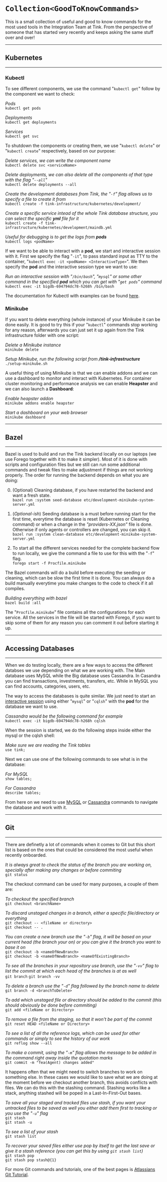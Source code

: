 # `Collection<GoodToKnowCommands>`

This is a small collection of useful and good to know commands for the most used tools in the Integration Team at Tink.
From the perspective of someone that has started very recently and keeps asking the same stuff over and over!

--------------------------------------------------------------

## Kubernetes

--------------------------------------------------------------

### Kubectl

To see different components, we use the command "`kubectl get`" follow by the component we want to check:

*Pods*\
`kubectl get pods`

*Deployments*\
`kubectl get deployments`

*Services*\
`kubectl get svc`

To shutdown the components or creating them, we use "`kubectl delete`" or "`kubectl create`" respectively,
based on our purpose:

*Delete services, we can write the component name*\
`kubectl delete svc <serviceName>`

*Delete deployments, we can also delete all the components of that type with the flag "`--all`"*\
`kubectl delete deployments --all`

*Create the development databases from Tink, the "`-f`" flag allows us to specify a file to create it from*\
`kubectl create -f tink-infrastructure/kubernetes/development/`

*Create a specific service intead of the whole Tink database structure, you can select the specific **yml** file for it*\
`kubectl create -f tink-infrastructure/kubernetes/development/maindb.yml`


*Useful for debugging is to get the logs from **pods***\
`kubectl logs <podName>`

If we want to be able to interact with a **pod**, we start and interactive session with it. First we specify the flag "`-it`", to pass standard input as TTY to the container, "`kubectl exec -it <podName> <InteractiveType>`". We then specify the **pod** and the interactive session type we want to use:

*Run an interactive session with "`/bin/bash`", "`mysql`" or some other command in the specified **pod** which you can get with "`get pods`" command*\
`kubectl exec -it bigdb-694794dc78-h268h /bin/bash`

The documentation for Kubectl with examples can be found [here](https://kubernetes.io/docs/reference/generated/kubectl/kubectl-commands#-strong-getting-started-strong-).

### Minikube

If you want to delete everything (whole instance) of your Minikube it can be done easily. It is good to try this if your "`kubectl`" commands stop working for any reason, afterwards you can just set it up again from the Tink infrastructure folder with one script: 

*Delete a Minikube instance*\
`minikube delete`

*Setup Minikube, run the following script from **/tink-infrastructure***\
`./setup-minikube.sh`

A useful thing of using Minikube is that we can enable addons and we can use a dashboard to monitor and interact with Kubernetes. For container cluster monitoring and performance analysis we can enable **Heapster** and we can also launch a **Dashboard**:

*Enable heapster addon*\
`minikube addons enable heapster`

*Start a dashboard on your web browser*\
`minikube dashboard`

--------------------------------------------------------------

## Bazel

--------------------------------------------------------------

Bazel is used to build and run the Tink backend locally on our laptops (we use Forego together with it to make it simpler). Most of it is done with scripts and configuration files but we still can run some additional commands and tweak files to make adjustment if things are not working properly. The order for running the backend depends on what you are doing:

0. (Optional) Cleaning database, if you have restarted the backend and want a fresh state.\
`bazel run :system seed-database etc/development-minikube-system-server.yml`


1. (*Optional-ish*) Seeding database is a must before running start for the first time, everytime the database is reset (Kubernetes or Cleaning command) or when a change in the *"providers-XX.json"* file is done. Otherwise if only agents or controllers are changed, you can skip it.\
`bazel run :system clean-database etc/development-minikube-system-server.yml` 


2. To start all the different services needed for the complete backend flow to run locally, we give the command a file to use for this with the "`-f`" flag.\
`forego start -f Procfile.minikube`


The Bazel commands will do a build before executing the seeding or cleaning, which can be slow the first time it is done. You can always do a build manually everytime you make changes to the code to check if it all compiles.

*Building everything with bazel*\
`bazel build :all`

The "`Procfile.minikube`" file contains all the configurations for each service. All the services in the file will be started with Forego, if you want to skip some of them for any reason you can comment it out before starting it up.

--------------------------------------------------------------

## Accessing Databases

--------------------------------------------------------------

When we do testing locally, there are a few ways to access the different databses we use depending on what we are working with. The Main database uses MySQL while the Big database uses Cassandra. In Casandra you can find transactions, investments, transfers, etc. While in MySQL you can find accounts, categories, users, etc.

The way to access the databases is quite similar. We just need to start an [interactive session](#Kubectl) using either "`mysql`" or "`cqlsh`" with the **pod** for the database we want to use. 

*Cassandra would be the following command for example*\
`kubectl exec -it bigdb-694794dc78-h268h cqlsh`

When the session is started, we do the following steps inside either the mysql or the cqlsh shell:

*Make sure we are reading the Tink tables*\
`use tink;`

Next we can use one of the following commands to see what is in the database:

*For MySQL*\
`show tables;`

*For Cassandra*\
`describe tables;`

From here on we need to use [MySQL](https://dev.mysql.com/doc/refman/8.0/en/select.html) or [Cassandra](http://cassandra.apache.org/doc/latest/tools/cqlsh.html) commands to navigate the database and work with it.

--------------------------------------------------------------

## Git

--------------------------------------------------------------

There are definetly a lot of commands when it comes to Git but this short list is based on the ones that could be considered the most useful when recently onboarded. 

*It is always great to check the status of the branch you are working on, specially after making any changes or before commiting*\
`git status`

The checkout command can be used for many purposes, a couple of them are:

*To checkout the specified branch*\
`git checkout <branchName>`

*To discard unstaged changes in a branch, either a specific file/directory or everything*\
`git checkout -- <fileName or directory>`\
`git checkout -- .`

*You can create a new branch use the "`-b`" flag, it will be based on your current head (the branch your on) or you can give it the branch you want to base it on*\
`git checkout -b <nameOfNewBranch>`\
`git checkout -b <nameOfNewBranch> <nameOfExistingBranch>`

*To see all the branches in your repository use branch, use the "`-vv`" flag to list the commit at which each head of the branches is at as well*\
`git branch`
`git branch -vv`

*To delete a branch use the "`-d`" flag followed by the branch name to delete*\
`git branch -d <branchToDelete>`

*To add which unstaged file or directory should be added to the commit (this should obviously be done before commiting)*\
`git add <fileName or Directory>`

*To remove a file from the staging, so that it won't be part of the commit*\
`git reset HEAD <fileName or Directory>`

*To see a list of all the reference logs, which can be used for other commands or simply to see the history of our work*\
`git reflog show --all`

*To make a commit, using the "`-m`" flag allows the message to be added in the command right away inside the quotation marks*\
`git commit -m "fea(Agent) changes added"`

It happens often that we might need to switch branches to work on something else. In these cases we would like to save what we are doing at the moment before we checkout another branch, this avoids conflicts with files. We can do this with the stashing command. Stashing works like a stack, anything stashed will be poped in a Last-In-First-Out bases.

*To save all your staged and tracked files use stash, if you want your untracked files to be saved as well you either add them first to tracking or you use the "`-u`" flag*\
`git stash`\
`git stash -u`

*To see a list of your stash*\
`git stash list`

*To recover your saved files either use pop by itself to get the last save or give it a stash reference (you can get this by using `git stash list`)*\
`git stash pop`\
`git stash pop stash@{1}`

For more Git commands and tutorials, one of the best pages is [Atlassians Git Tutorial](https://www.atlassian.com/git/tutorials/learn-git-with-bitbucket-cloud).
